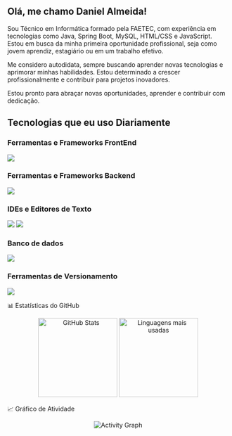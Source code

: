 ## Olá, me chamo Daniel Almeida!

Sou Técnico em Informática formado pela FAETEC, com experiência em tecnologias como Java, Spring Boot, MySQL, HTML/CSS e JavaScript. Estou em busca da minha primeira oportunidade profissional, seja como jovem aprendiz, estagiário ou em um trabalho efetivo.

Me considero autodidata, sempre buscando aprender novas tecnologias e aprimorar minhas habilidades. Estou determinado a crescer profissionalmente e contribuir para projetos inovadores.

Estou pronto para abraçar novas oportunidades, aprender e contribuir com dedicação.

<h2>Tecnologias que eu uso Diariamente</h2>
<p align="center">
  <h3>Ferramentas e Frameworks FrontEnd</h3>
  <img src ="https://skillicons.dev/icons?i=js,html,css"/>
  <h3>Ferramentas e Frameworks Backend</h3>
  <img src="https://skillicons.dev/icons?i=java,spring,postman"/>
  <h3>IDEs e Editores de Texto</h3>
  <img src="https://skillicons.dev/icons?i=idea,vscode"/>
  <img src="[https://skillicons.dev/icons?i=idea,vscode](https://raw.githubusercontent.com/marwin1991/profile-technology-icons/refs/heads/main/icons/intellij.png)"/>
  <h3>Banco de dados</h3>
  <img src = "https://skillicons.dev/icons?i=mysql"/>
  <h3>Ferramentas de Versionamento</h3>
  <img src = "https://skillicons.dev/icons?i=git,github"/>
</p>

📊 Estatísticas do GitHub
<div align="center">
  <img height="180em" src="https://github-readme-stats.vercel.app/api?username=daeldev&show_icons=true&theme=default&hide_border=true&include_all_commits=true&count_private=true" alt="GitHub Stats"/>
  <img height="180em" src="https://github-readme-stats.vercel.app/api/top-langs/?username=daeldev&layout=compact&theme=default&hide_border=true" alt="Linguagens mais usadas"/>
</div>

📈 Gráfico de Atividade
<div align="center">
  <img src="https://github-readme-activity-graph.vercel.app/graph?username=daeldev&theme=github" alt="Activity Graph"/>
</div>
